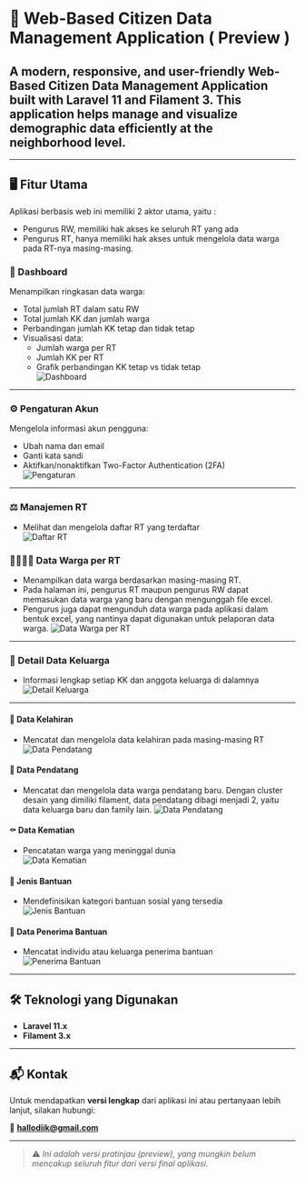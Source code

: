 # 🎯 Web-Based Citizen Data Management Application ( Preview )

## A modern, responsive, and user-friendly **Web-Based Citizen Data Management Application** built with **Laravel 11** and **Filament 3**. This application helps manage and visualize demographic data efficiently at the neighborhood level.
---

## 🖥️ Fitur Utama
Aplikasi berbasis web ini memiliki 2 aktor utama, yaitu :
- Pengurus RW, memiliki hak akses ke seluruh RT yang ada
- Pengurus RT, hanya memiliki hak akses untuk mengelola data warga pada RT-nya masing-masing.
### 🏡 Dashboard
Menampilkan ringkasan data warga:
- Total jumlah RT dalam satu RW
- Total jumlah KK dan jumlah warga
- Perbandingan jumlah KK tetap dan tidak tetap
- Visualisasi data:
  - Jumlah warga per RT
  - Jumlah KK per RT
  - Grafik perbandingan KK tetap vs tidak tetap  
![Dashboard](./images/1.png)

---

### ⚙️ Pengaturan Akun
Mengelola informasi akun pengguna:
- Ubah nama dan email
- Ganti kata sandi
- Aktifkan/nonaktifkan Two-Factor Authentication (2FA)  
![Pengaturan](./images/2.png)

---

### ⚖️ Manajemen RT
- Melihat dan mengelola daftar RT yang terdaftar  
![Daftar RT](./images/3.png)

### 👨‍👩‍👧‍👦 Data Warga per RT
- Menampilkan data warga berdasarkan masing-masing RT. 
- Pada halaman ini, pengurus RT maupun pengurus RW dapat memasukan data warga yang baru dengan mengunggah file excel. 
- Pengurus juga dapat mengunduh data warga pada aplikasi dalam bentuk excel, yang nantinya dapat digunakan untuk pelaporan data warga.
![Data Warga per RT](./images/4.png)

---

### 📝 Detail Data Keluarga
- Informasi lengkap setiap KK dan anggota keluarga di dalamnya  
![Detail Keluarga](./images/5.png)

---

#### 📝 Data Kelahiran
- Mencatat dan mengelola data kelahiran pada masing-masing RT
![Data Pendatang](./images/8.png)

#### 📝 Data Pendatang
- Mencatat dan mengelola data warga pendatang baru. Dengan cluster desain yang dimiliki filament, data pendatang dibagi menjadi 2, yaitu data keluarga baru dan family lain.
![Data Pendatang](./images/12.png)

#### ⚰️ Data Kematian
- Pencatatan warga yang meninggal dunia  
![Data Kematian](./images/9.png)

#### 📝 Jenis Bantuan
- Mendefinisikan kategori bantuan sosial yang tersedia  
![Jenis Bantuan](./images/7.png)

#### 📝 Data Penerima Bantuan
- Mencatat individu atau keluarga penerima bantuan  
![Penerima Bantuan](./images/6.png)

---

## 🛠️ Teknologi yang Digunakan

- **Laravel 11.x**
- **Filament 3.x**

---

## 📬 Kontak

Untuk mendapatkan **versi lengkap** dari aplikasi ini atau pertanyaan lebih lanjut, silakan hubungi:

💌 **hallodiik@gmail.com**

---

> ⚠️ *Ini adalah versi pratinjau (preview), yang mungkin belum mencakup seluruh fitur dari versi final aplikasi.*
